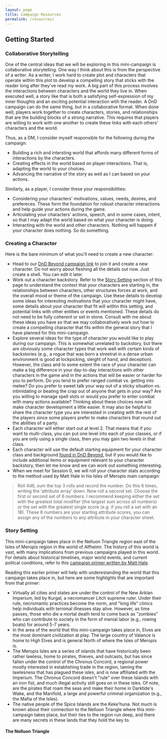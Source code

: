 ```yaml
---
layout: page
title: Campaign Resources
permalink: /resources/
---
```


## Getting Started
### Collaborative Storytelling
One of the central ideas that we will be exploring in this mini-campaign is collaborative storytelling. One way I think about this is from the perspective of a writer. As a writer, I work hard to create plot and characters that operate within this plot to develop a compelling story that sticks with the reader long after they've read my work. A big part of this process involves the interactions between characters and the world they live in. When executed well, a story like that is both a satisfying self-expression of my inner thoughts and an exciting potential interaction wtih the reader. A DnD campaign can do the same thing, but in a collaborative format. When done well, players work together to create characters, stories, and relationships that are the building blocks of a strong narrative. This requires that players are willing to work with one another to create these links with each others' characters and the world. 

Thus, as a DM, I consider myself responsible for the following during the campaign:
- Building a rich and intersting world that affords many different forms of interactions by the characters.
- Creating effects in the world based on player interactions. That is, adapting the world to your choices.
- Advancing the narrative of the story as well as I can based on your actions.

Similarly, as a player, I consider these your responsibilities:
- Considering your characters' motivations, values, needs, desires, and prefereces. These form the foundation for robust character interactions and help guide your actions during the game. 
- Articulating your characters' actions, speech, and in some cases, intent, so that I may adapt the world based on what your character is doing. 
- Interacting with the world and other characters. Nothing will happen if your character does nothing. So do something. 

### Creating a Character
Here is the bare minimum of what you'll need to create a new character:
- Head to our [DnD Beyond campaign link](https://ddb.ac/campaigns/join/2409669417393835) to join it and create a new character. Do not worry about fleshing all the details out now. Just create a shell. You can edit it later. 
- Work out a character backstory. Refer to the [Story Setting](#story-setting) section of this page to understand the context that your characters are starting in, the relationships between characters, other structures forces at work, and the overall mood or theme of the campaign. Use these details to develop some ideas for interesting motivations that your character might have, some details about your character that fit will within this setting, and potential links with other entities or events mentioned. These details do not need to be fully coherent or set in stone. Consult with me about these ideas you have so that we may collaboratively work out how to create a compelling character that fits within the general story that I have planned for this mini-campaign.
- Explore several ideas for the type of character you would like to play during our campaign. This is somewhat unrelated to backstory, but there are obviously some character types that work well with certain kinds of backstories (e.g., a rogue that was born a streetrat in a dense urban environment is good at lockpicking, sleight of hand, and deception). However, the class and to some extent the race of your character can make a big difference in your day-to-day interactions with other characters in the game and in the actions that will be easier or harder for you to perform. Do you tend to prefer ranged combat vs. getting into melee? Do you prefer to sweet talk your way out of a sticky situation vs. intimidating or beating the crap out of anyone that gets in your way? Are you willing to manage spell slots or would you prefer to enter combat with many actions available? Thinking about these choices now will make character development a little easier. It may also be helpful to share the character type you are interested in creating with the rest of the players since some players prefer to make characters that round out the abilities of a party.
- Each character will either start out at level 2. That means that if you want to multi-class, you can put one level into each of your classes, or if you are only using a single class, then you may gain two levels in that class. 
- Each character will use the default starting equipment for your character class and background [found in DnD Beyond](https://www.dndbeyond.com/classes), but if you would like to include additional items or equipment relevant to your character backstory, then let me know and we can work out something interesting. 
- When we meet for Session 0, we will roll your character stats according to the method used by Matt Hale in his Isles of Meropis main campaign: 
> Roll 4d6, sum the top 3 rolls and record the number. Do this 6 times, writing the ‘attribute array’ down. Now roll a second set. Choose the first or second set of 6 numbers. I recommend keeping either the set with the greatest total modifier (the largest sum across all numbers) or the set with the greatest single score (e.g. if you roll a set with an 18). These 6 numbers are your starting attribute scores, you can assign any of the numbers to any attribute in your character sheet.

### Story Setting
This mini-campaign takes place in the Nelluon Triangle region east of the Isles of Meropis region in the world of Alfheimr. The history of this world is vast, with many implications from previous campaigns played in this world. For details about historical timelines, major world events, and current politcal conditions, refer to this [campaign primer written by Matt Hale](https://github.com/chrysalise/dnd-mini-campaign/blob/f1bf417fdf284e90607bf56ead8f71177d873497/dnd-uno-primer-campaign.pdf). 

Reading this earlier primer will help with underestanding the world that this campaign takes place in, but here are some highlights that are important from that primer:
- Virtually all cities and states are under the control of the New Arklan Imperium, led by Kurgal, a necromancer Litch supreme ruler. Under their rule, necromantic practices become the norm, and "long life" clinics help individuals with ternimal illnesses stay alive. However, as time passes, those who die a mortal death tend to come back as "zombies" who can contribute to society in the form of menial labor (e.g., rowing boats) for around 5-7 years. 
- In the area of the world that this mini-campaign takes place in, Elves are the most dominant civilization at play. The large country of Valance is home to High Elves and is general North of where the Isles of Meropis is. 
- The Meropis Isles are a series of islands that have historically been rather lawless, home to pirates, thieves, and outcasts, but has since fallen under the control of the Chronus Concord, a regional power mostly interested in establishing trade in the region, taming the lawlesness that has plagued these isles, and is now affiliated with the Imperium. The Chronus Concord doesn't "rule" over these Islands with an iron fist, and much illegal activity still goes on in these isles. Of note, are the pirates that roam the seas and make their home in Darktide's Wake, and the Manifold, a large and powerful criminal organization (e.g., the Mafia of the Isles). 
- The native people of the Spice Islands are the Keke'huna. Not much is known about their connection to the Nelluon Triangle where this mini-campaign takes place, but their ties to the region run deep, and there are many secrets in these lands that they hold the key to.

#### The Nelluon Triangle

